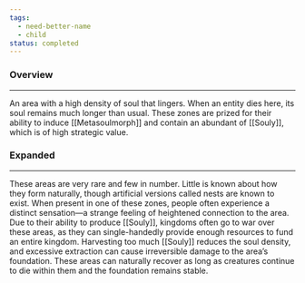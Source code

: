 ```yaml
---
tags:
  - need-better-name
  - child
status: completed
---
```

### Overview
---
An area with a high density of soul that lingers. When an entity dies here, its soul remains much longer than usual. These zones are prized for their ability to induce [[Metasoulmorph]] and contain an abundant of [[Souly]], which is of high strategic value.

### Expanded
---
These areas are very rare and few in number. Little is known about how they form naturally, though artificial versions called nests are known to exist. When present in one of these zones, people often experience a distinct sensation—a strange feeling of heightened connection to the area. Due to their ability to produce [[Souly]], kingdoms often go to war over these areas, as they can single-handedly provide enough resources to fund an entire kingdom. Harvesting too much [[Souly]] reduces the soul density, and excessive extraction can cause irreversible damage to the area’s foundation. These areas can naturally recover as long as creatures continue to die within them and the foundation remains stable.